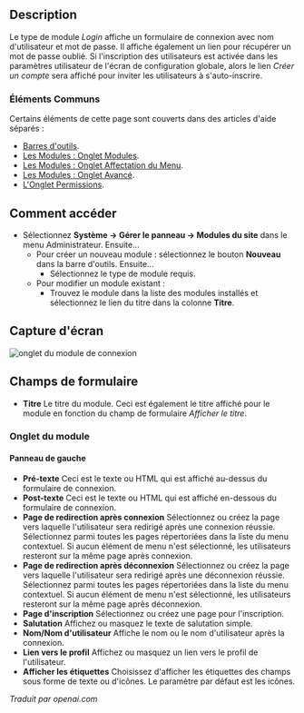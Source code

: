 <!-- Filename: Help4.x:Site_Modules:_Login / Display title: Modules: Login -->

## Description

Le type de module *Login* affiche un formulaire de connexion avec nom d'utilisateur et mot de passe. Il affiche également un lien pour récupérer un mot de passe oublié. Si l'inscription des utilisateurs est activée dans les paramètres utilisateur de l'écran de configuration globale, alors le lien *Créer un compte* sera affiché pour inviter les utilisateurs à s'auto-inscrire.

### Éléments Communs

Certains éléments de cette page sont couverts dans des articles d'aide séparés :

* [Barres d'outils](jdocmanual?article=help/common-elements/toolbars).
* [Les Modules : Onglet Modules](jdocmanual?article=help/modules/modules-module-tab).
* [Les Modules : Onglet Affectation du Menu](jdocmanual?article=help/modules/modules-menu-assignment-tab).
* [Les Modules : Onglet Avancé](jdocmanual?article=help/modules/modules-advanced-tab).
* [L'Onglet Permissions](jdocmanual?article=help/common-elements/edit-permissions).

## Comment accéder

- Sélectionnez **Système → Gérer le panneau → Modules du site** dans le menu Administrateur. Ensuite...
  - Pour créer un nouveau module : sélectionnez le bouton **Nouveau** dans la barre d'outils. Ensuite...
    - Sélectionnez le type de module requis.
  - Pour modifier un module existant :
    - Trouvez le module dans la liste des modules installés et sélectionnez le lien du titre dans la colonne **Titre**.

## Capture d'écran

![onglet du module de connexion](../../../fr/images/modules-site/modules-login-module-tab.png)

## Champs de formulaire

- **Titre** Le titre du module. Ceci est également le titre affiché pour le module en fonction du champ de formulaire *Afficher le titre*.

### Onglet du module

#### Panneau de gauche

- **Pré-texte** Ceci est le texte ou HTML qui est affiché au-dessus du formulaire de connexion.
- **Post-texte** Ceci est le texte ou HTML qui est affiché en-dessous du formulaire de connexion.
- **Page de redirection après connexion** Sélectionnez ou créez la page vers laquelle l'utilisateur sera redirigé après une connexion réussie. Sélectionnez parmi toutes les pages répertoriées dans la liste du menu contextuel. Si aucun élément de menu n'est sélectionné, les utilisateurs resteront sur la même page après connexion.
- **Page de redirection après déconnexion** Sélectionnez ou créez la page vers laquelle l'utilisateur sera redirigé après une déconnexion réussie. Sélectionnez parmi toutes les pages répertoriées dans la liste du menu contextuel. Si aucun élément de menu n'est sélectionné, les utilisateurs resteront sur la même page après déconnexion.
- **Page d'inscription** Sélectionnez ou créez une page pour l'inscription.
- **Salutation** Affichez ou masquez le texte de salutation simple.
- **Nom/Nom d'utilisateur** Affiche le nom ou le nom d'utilisateur après la connexion.
- **Lien vers le profil** Affichez ou masquez un lien vers le profil de l'utilisateur.
- **Afficher les étiquettes** Choisissez d'afficher les étiquettes des champs sous forme de texte ou d'icônes. Le paramètre par défaut est les icônes.

*Traduit par openai.com*

